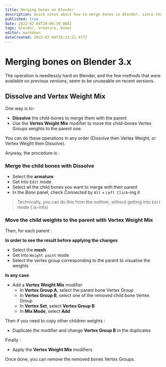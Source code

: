 ```yaml
---
title: Merging bones on Blender
description: Quick notes about how to merge bones in Blender, since the process is far from obvious
published: true
date: 2022-02-04T20:09:39.088Z
tags: blender, armature, bones
editor: markdown
dateCreated: 2022-02-04T10:21:21.477Z
---
```


# Merging bones on Blender 3.x

The operation is needlessly hard on Blender, and the few methods that were available on previous versions, seem to be unuseable on recent versions.

## Dissolve and Vertex Weight Mix

One way is to :
* **Dissolve** the child-bones to merge them with the parent
* Use the **Vertex Weight Mix** modifier to move the child-bones Vertex Groups weights to the parent one.

You can do these operations in any order (Dissolve then Vertex Weight, or Vertex Weight then Dissolve).

Anyway, the procedure is :

### Merge the child bones with Dissolve

* Select the **armature**
* Get into `Edit` mode
* Select all the child bones you want to merge with their parent
* In the *Bone* panel, check _Connected_ by `Alt` + `Left Click`-ing it

> Technically, you can do this from the outliner, without getting into `Edit` mode
{.is-info}

### Move the child weights to the parent with Vertex Weight Mix

Then, for each parent :

**In order to see the result before applying the changes**

* Select the **mesh**
* Get into `Weight paint` mode
* Select the vertex group corresponding to the parent to visualise the weights

**In any case**

* Add a **Vertex Weight Mix** modifier
  * In **Vertex Group A**, select the parent bone Vertex Group
  * In **Vertex Group B**, select one of the removed child bone Vertex Group
  * In **Vertex Set**, select **Vertex Group B**
  * In **Mix Mode**, select **Add**

Then if you need to copy other children weights :

* Duplicate the modifier and change **Vertex Group B** in the duplicates

Finally :

* Apply the **Vertex Weight Mix** modifiers

Once done, you can remove the removed bones Vertex Groups.
